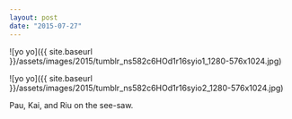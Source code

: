 ```yaml
---
layout: post
date: "2015-07-27"
---
```


![yo yo]({{ site.baseurl }}/assets/images/2015/tumblr_ns582c6HOd1r16syio1_1280-576x1024.jpg)

![yo yo]({{ site.baseurl }}/assets/images/2015/tumblr_ns582c6HOd1r16syio2_1280-576x1024.jpg)

Pau, Kai, and Riu on the see-saw.
